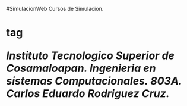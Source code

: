 #SimulacionWeb Cursos de Simulacion.<h1> tag
  
*Instituto Tecnologico Superior de Cosamaloapan.
Ingenieria en sistemas Computacionales.
803A.
Carlos Eduardo Rodriguez Cruz.*
